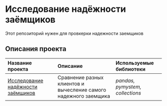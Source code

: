 # Исследование надёжности заёмщиков

Этот репозиторий нужен для провкерки надежности заемщиков

## Описания проекта


| Название проекта | Описание | Используемые библиотеки | 
| :---------------------- | :---------------------- | :---------------------- |
| [Исследование надёжности заёмщиков](https://github.com/limenbah/borrowers-reliability/tree/main/borrowers_reliability) | Сравнение разных клиентов и вычесление самого надежного заемщика | *pandas, pymystem, collections* |
